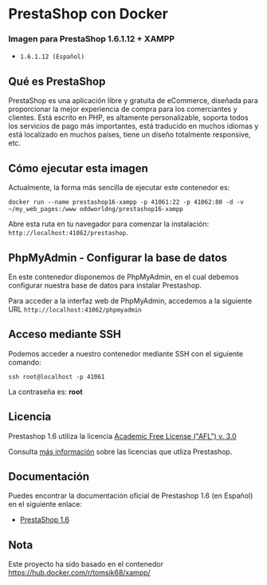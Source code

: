 # PrestaShop con Docker

### Imagen para PrestaShop 1.6.1.12 + XAMPP
* `1.6.1.12 (Español)`

## Qué es PrestaShop

PrestaShop es una aplicación libre y gratuita de eCommerce, diseñada para proporcionar la mejor experiencia de compra para los comerciantes y clientes. Está escrito en PHP, es altamente personalizable, soporta todos los servicios de pago más importantes, está traducido en muchos idiomas y está localizado en muchos países, tiene un diseño totalmente responsive, etc.

## Cómo ejecutar esta imagen

Actualmente, la forma más sencilla de ejecutar este contenedor es:

```
docker run --name prestashop16-xampp -p 41061:22 -p 41062:80 -d -v ~/my_web_pages:/www oddworldng/prestashop16-xampp
```

Abre esta ruta en tu navegador para comenzar la instalación: `http://localhost:41062/prestashop`.


## PhpMyAdmin - Configurar la base de datos

En este contenedor disponemos de PhpMyAdmin, en el cual debemos configurar nuestra base de datos para instalar Prestashop.

Para acceder a la interfaz web de PhpMyAdmin, accedemos a la siguiente URL `http://localhost:41062/phpmyadmin`

## Acceso mediante SSH

Podemos acceder a nuestro contenedor mediante SSH con el siguiente comando:

```
ssh root@localhost -p 41061
```
La contraseña es: **root**

## Licencia

Prestashop 1.6 utiliza la licencia [Academic Free License ("AFL") v. 3.0](https://opensource.org/licenses/AFL-3.0)

Consulta [más información](https://www.prestashop.com/en/osl-license) sobre las licencias que utliza Prestashop.

## Documentación

Puedes encontrar la documentación oficial de Prestashop 1.6 (en Español) en el siguiente enlace:

* [PrestaShop 1.6](http://doc.prestashop.com/pages/viewpage.action?pageId=26148899)

## Nota

Este proyecto ha sido basado en el contenedor https://hub.docker.com/r/tomsik68/xampp/